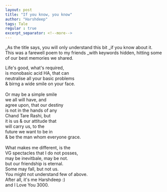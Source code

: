 ```yaml
---
layout: post
title: "If you know, you know"
author: "Harshdeep"
tags: Tale
regular : true
excerpt_separator: <!--more-->
---
```

_As the title says, you will only understand this bit
_if you know about it. This was a farewell poem to my friends
_with keywords hidden, hitting some of our best memories we shared.
<!--more-->

Life's good, what's required,<br/>
is monobasic acid HA, that can<br/>
neutralise all your basic problems<br/>
& birng a wide smile on your face.<br/>
<br/>
Or may be a simple smile<br/>
we all will have, and<br/>
agree upon, that our destiny<br/>
is not in the hands of any<br/>
Chand Tare Rashi, but<br/>
it is us & our attitude that<br/>
will carry us, to the <br/>
future we want to be in<br/>
& be the man whom everyone grace.<br/>
<br/>
What makes me different, is the<br/>
VG spectacles that I do not posses,<br/>
may be inevitbale, may be not.<br/>
but our friendship is eternal.<br/>
Some may fall, but not us.<br/>
You might not understand few of above.<br/>
After all, it's me Harshdeep :)<br/>
and I Love You 3000.<br/>

